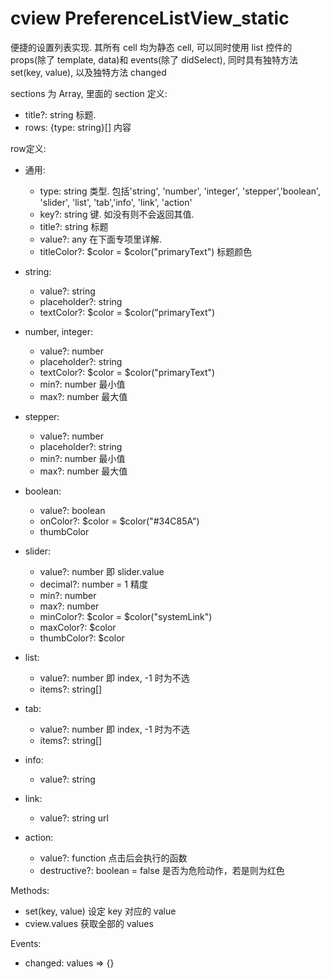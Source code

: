 # cview PreferenceListView_static

便捷的设置列表实现. 其所有 cell 均为静态 cell, 可以同时使用 list 控件的 props(除了 template, data)和 events(除了 didSelect), 同时具有独特方法 set(key, value), 以及独特方法 changed

sections 为 Array, 里面的 section 定义:

- title?: string 标题.
- rows: {type: string}[] 内容

row定义: 

- 通用:

    - type: string 类型. 包括'string', 'number', 'integer', 'stepper','boolean', 'slider', 'list', 'tab','info', 'link', 'action'
    - key?: string 键. 如没有则不会返回其值.
    - title?: string 标题
    - value?: any 在下面专项里详解.
    - titleColor?: $color = $color("primaryText") 标题颜色

-  string:

    - value?: string
    - placeholder?: string
    - textColor?: $color = $color("primaryText")

-  number, integer:

    - value?: number
    - placeholder?: string
    - textColor?: $color = $color("primaryText")
    - min?: number 最小值
    - max?: number 最大值

- stepper:

    - value?: number
    - placeholder?: string
    - min?: number 最小值
    - max?: number 最大值

- boolean:

    - value?: boolean
    - onColor?: $color = $color("#34C85A")
    - thumbColor

- slider:

    - value?: number 即 slider.value
    - decimal?: number = 1 精度
    - min?: number
    - max?: number
    - minColor?: $color = $color("systemLink")
    - maxColor?: \$color
    - thumbColor?: \$color

- list:

    - value?: number 即 index, -1 时为不选
    - items?: string[]

- tab:

    - value?: number 即 index, -1 时为不选
    - items?: string[]

- info:

    - value?: string

- link:

    - value?: string url

- action:

    - value?: function 点击后会执行的函数
    - destructive?: boolean = false 是否为危险动作，若是则为红色

Methods:

- set(key, value) 设定 key 对应的 value
- cview.values 获取全部的 values

Events:

- changed: values => {}
